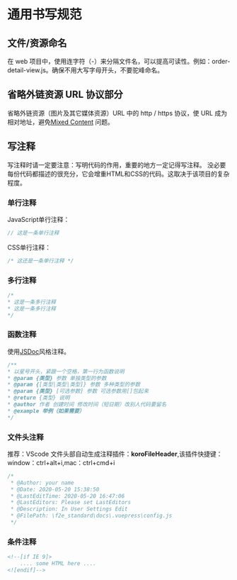 # 通用书写规范

## 文件/资源命名

在 web 项目中，使用连字符（-）来分隔文件名，可以提高可读性。例如：order-detail-view.js。确保不用大写字母开头，不要驼峰命名。

## 省略外链资源 URL 协议部分

省略外链资源（图片及其它媒体资源）URL 中的 http / https 协议，使 URL 成为相对地址，避免[Mixed Content](https://developer.mozilla.org/en-US/docs/Web/Security/Mixed_content) 问题。

## 写注释

写注释时请一定要注意：写明代码的作用，重要的地方一定记得写注释。 没必要每份代码都描述的很充分，它会增重HTML和CSS的代码。这取决于该项目的复杂程度。

### 单行注释

JavaScript单行注释：

```js
// 这是一条单行注释
```
CSS单行注释：

```css
/* 这还是一条单行注释 */
```

### 多行注释

```js
/*
* 这是一条多行注释
* 这是一条多行注释
*/
```

### 函数注释

使用[JSDoc](https://jsdoc.app/)风格注释。
```js
/**
* 以星号开头，紧跟一个空格，第一行为函数说明 
* @param {类型} 参数 单独类型的参数
* @param {[类型|类型|类型]} 参数 多种类型的参数
* @param {类型} [可选参数] 参数 可选参数用[]包起来
* @return {类型} 说明
* @author 作者 创建时间 修改时间（短日期）改别人代码要留名
* @example 举例（如果需要）
*/
```

### 文件头注释

推荐：VScode 文件头部自动生成注释插件：**koroFileHeader**,该插件快捷键：window：ctrl+alt+i,mac：ctrl+cmd+i

```js
/*
 * @Author: your name
 * @Date: 2020-05-20 15:38:50
 * @LastEditTime: 2020-05-20 16:47:06
 * @LastEditors: Please set LastEditors
 * @Description: In User Settings Edit
 * @FilePath: \f2e_standard\docs\.vuepress\config.js
 */ 
```

### 条件注释

```html
<!--[if IE 9]>
    .... some HTML here ....
<![endif]-->
```